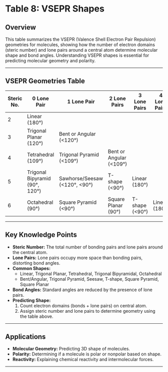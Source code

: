 # Table 8: VSEPR Shapes

## Overview

This table summarizes the VSEPR (Valence Shell Electron Pair Repulsion) geometries for molecules, showing how the number of electron domains (steric number) and lone pairs around a central atom determine molecular shape and bond angles. Understanding VSEPR shapes is essential for predicting molecular geometry and polarity.

---

## VSEPR Geometries Table

| Steric No. | 0 Lone Pair         | 1 Lone Pair           | 2 Lone Pairs         | 3 Lone Pairs | 4 Lone Pairs |
|------------|---------------------|-----------------------|----------------------|--------------|--------------|
| 2          | Linear (180°)       |                       |                      |              |              |
| 3          | Trigonal Planar (120°) | Bent or Angular (<120°) |                      |              |              |
| 4          | Tetrahedral (109°)  | Trigonal Pyramid (<109°) | Bent or Angular (<109°) |              |              |
| 5          | Trigonal Bipyramid (90°, 120°) | Sawhorse/Seesaw (<120°, <90°) | T-shape (<90°) | Linear (180°) |              |
| 6          | Octahedral (90°)    | Square Pyramid (<90°) | Square Planar (90°)  | T-shape (<90°) | Linear (180°) |

---

## Key Knowledge Points

- **Steric Number:** The total number of bonding pairs and lone pairs around the central atom.
- **Lone Pairs:** Lone pairs occupy more space than bonding pairs, distorting bond angles.
- **Common Shapes:**
  - Linear, Trigonal Planar, Tetrahedral, Trigonal Bipyramidal, Octahedral
  - Bent/Angular, Trigonal Pyramid, Seesaw, T-shape, Square Pyramid, Square Planar
- **Bond Angles:** Standard angles are reduced by the presence of lone pairs.
- **Predicting Shape:**
  1. Count electron domains (bonds + lone pairs) on central atom.
  2. Assign steric number and lone pairs to determine geometry using the table above.

---

## Applications
- **Molecular Geometry:** Predicting 3D shape of molecules.
- **Polarity:** Determining if a molecule is polar or nonpolar based on shape.
- **Reactivity:** Explaining chemical reactivity and intermolecular forces.

---
